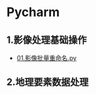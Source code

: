 # Pycharm
## 1.影像处理基础操作
- [01.影像批量重命名.py](https://github.com/Xwyturbo/Pycharm/blob/main/01.%E5%BD%B1%E5%83%8F%E6%89%B9%E9%87%8F%E9%87%8D%E5%91%BD%E5%90%8D.py)
## 2.地理要素数据处理
